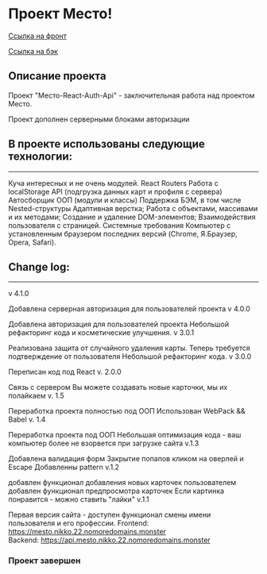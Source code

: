 # Проект Место!
[Ссылка на фронт](https://github.com/BeerBear0/react-mesto-api-full/tree/main/frontend)

[Ссылка на бэк](https://github.com/Vaelastras/react-mesto-api-full/tree/main/backend)

## Описание проекта

Проект "Место-React-Auth-Api" - заключительная работа над проектом Место.

Проект дополнен серверными блоками авторизации

## В проекте использованы следующие технологии:
---
Куча интересных и не очень модулей.
React Routers
Работа с localStorage
API (подгрузка данных карт и профиля с сервера)
Автосборщик
ООП (модули и классы)
Поддержка БЭМ, в том числе Nested-структуры
Адаптивная верстка;
Работа с объектами, массивами и их методами;
Создание и удаление DOM-элементов;
Взаимодействия пользователя с страницей.
Cистемные требования
Компьютер с установленным браузером последних версий (Chrome, Я.Браузер, Opera, Safari).

## Change log:
---
v 4.1.0

Добавлена серверная авторизация для пользователей проекта
v 4.0.0

Добавлена авторизация для пользователей проекта
Небольшой рефакторинг кода и косметические улучшения.
v 3.0.1

Реализована защита от случайного удаления карты. Теперь требуется подтверждение от пользователя
Небольшой рефакторинг кода.
v 3.0.0

Переписан код под React
v. 2.0.0

Связь с сервером
Вы можете создавать новые карточки, мы их полайкаем
v. 1.5

Переработка проекта полностью под ООП
Использован WebPack && Babel
v. 1.4

Переработка проекта под ООП
Небольшая оптимизация кода - ваш компьютер более не взорвется при загрузке сайта
v.1.3

Добавлена валидация форм
Закрытие попапов кликом на оверлей и Escape
Добавленны pattern
 v.1.2

добавлен функционал добавления новых карточек пользователем
добавлен функционал предпросмотра карточек
Если картинка понравится - можно ставить "лайки"
v.1.1

Первая версия сайта - доступен функционал смены имени пользователя и его профессии.
Frontend: https://mesto.nikko.22.nomoredomains.monster  
Backend: https://api.mesto.nikko.22.nomoredomains.monster

### Проект завершен